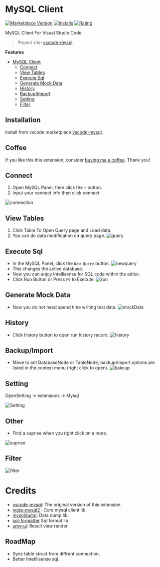 # MySQL Client

[![Marketplace Version](https://vsmarketplacebadge.apphb.com/version-short/cweijan.vscode-mysql-client2.svg)](https://marketplace.visualstudio.com/items?itemName=cweijan.vscode-mysql-client2) [![Installs](https://vsmarketplacebadge.apphb.com/installs-short/cweijan.vscode-mysql-client2.svg)](https://marketplace.visualstudio.com/items?itemName=cweijan.vscode-mysql-client2) [![Rating](https://vsmarketplacebadge.apphb.com/rating-short/cweijan.vscode-mysql-client2.svg)](https://marketplace.visualstudio.com/items?itemName=cweijan.vscode-mysql-client2)

MySQL Client For Visual Studio Code

> Project site: [vscode-mysql](https://github.com/cweijan/vscode-mysql)

**Features**

- [MySQL Client](#mysql-client)
  - [Connect](#connect)
  - [View Tables](#view-tables)
  - [Execute Sql](#execute-sql)
  - [Generate Mock Data](#generate-mock-data)
  - [History](#history)
  - [Backup/Import](#backupimport)
  - [Setting](#setting)
  - [Filter](#filter)

## Installation

Install from vscode marketplace [vscode-mysql](https://marketplace.visualstudio.com/items?itemName=cweijan.vscode-mysql-client2).

## Coffee

If you like this this extension, consider [buying me a coffee](https://www.buymeacoffee.com/cweijan). Thank you!

## Connect

1. Open MySQL Panel, then click the `+` button.
2. Input your connect info then click connect.

![connection](https://github.com/cweijan/vscode-mysql/raw/master/images/connection.jpg)

## View Tables

1. Click Table To Open Query page and Load data.
2. You can do data modification on query page.
   ![query](https://github.com/cweijan/vscode-mysql/raw/master/images/QueryTable.jpg)

## Execute Sql

* In the MySQL Panel, click the `New Query` button.
  ![newquery](https://github.com/cweijan/vscode-mysql/raw/master/images/newquery.jpg)
* This changes the active database.
* Now you can enjoy Intellisense for SQL code within the editor.
* Click Run Button or Press `F9` to Execute.
  ![run](https://github.com/cweijan/vscode-mysql/raw/master/images/run.jpg)

## Generate Mock Data

- Now you do not need spend time writing test data.
  ![mockData](https://github.com/cweijan/vscode-mysql/raw/master/images/mockData.png)

## History

- Click history button to open run history record.
  ![history](https://github.com/cweijan/vscode-mysql/raw/master/images/history.jpg)

## Backup/Import

* Move to ant DatabaseNode or TableNode, backup/import options are listed in the context menu (right click to open).
  ![bakcup](https://github.com/cweijan/vscode-mysql/raw/master/images/Backup.jpg)

## Setting

OpenSetting -> extensions -> Mysql

![Setting](https://github.com/cweijan/vscode-mysql/raw/master/images/setting.png)

## Other

* Find a suprise when you right click on a node.

![suprise](https://github.com/cweijan/vscode-mysql/raw/master/images/surprise.jpg)

## Filter

![filter](https://github.com/cweijan/vscode-mysql/raw/master/images/filter.gif)

# Credits

- [vscode-mysql](https://github.com/formulahendry/vscode-mysql): The original version of this extension.
- [node-mysql2](https://github.com/sidorares/node-mysql2) : Core mysql client lib.
- [mysqldump](https://github.com/bradzacher/mysqldum): Data dump lib.
- [sql-formatter](https://github.com/zeroturnaround/sql-formatter) Sql format lib.
- [umy-ui](https://github.com/u-leo/umy-ui): Result view render.

## RoadMap

- Sync table struct from diffrent connection.
- Better Intetllisense sql.
